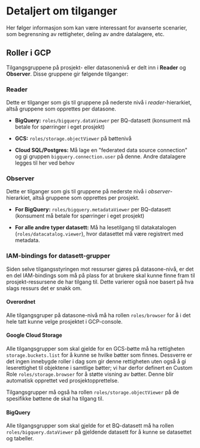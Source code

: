 # Detaljert om tilganger

Her følger informasjon som kan være interessant for avanserte scenarier, som begrensning av rettigheter, deling av andre datalagere, etc.

## Roller i GCP

Tilgangsgruppene på prosjekt- eller datasonenivå er delt inn i **Reader** og **Observer**. Disse gruppene gir følgende tilganger:

### Reader

Dette er tilganger som gis til gruppene på nederste nivå i _reader_-hierarkiet, altså gruppene som opprettes per datasone.

- **BigQuery:**
  `roles/bigquery.dataViewer` per BQ-datasett (konsument må betale for spørringer i eget prosjekt)

- **GCS:**
  `roles/storage.objectViewer` på bøttenivå

- **Cloud SQL/Postgres:**
  Må lage en "federated data source connection" og gi gruppen `bigquery.connection.user` på denne. Andre datalagere legges til her ved behov

### Observer

Dette er tilganger som gis til gruppene på nederste nivå i _observer_-hierarkiet, altså gruppene som opprettes per prosjekt.

- **For BigQuery:** `roles/bigquery.metadataViewer` per BQ-datasett (konsument må betale for spørringer i eget prosjekt)

- **For alle andre typer datasett:** Må ha lesetilgang til datakatalogen (`roles/datacatalog.viewer`), hvor datasettet må være registrert med metadata.

### IAM-bindings for datasett-grupper

Siden selve tilgangsstyringen mot ressurser gjøres på datasone-nivå, er det en del IAM-bindings som må på plass for at brukere skal kunne finne fram til prosjekt-ressursene de har tilgang til. Dette varierer også noe basert på hva slags ressurs det er snakk om.

#### Overordnet

Alle tilgangsgruper på datasone-nivå må ha rollen `roles/browser` for å i det hele tatt kunne velge prosjektet i GCP-console.

#### Google Cloud Storage

Alle tilgangsgrupper som skal gjelde for en GCS-bøtte må ha rettigheten `storage.buckets.list` for å kunne se hvilke bøtter som finnes. Dessverre er det ingen innebygde roller i dag som gir denne rettigheten uten også å gi leserettighet til objektene i samtlige bøtter; vi har derfor definert en Custom Role `roles/storage.browser` for å støtte visning av bøtter. Denne blir automatisk opprettet ved prosjektopprettelse.

Tilgangsgrupper må også ha rollen `roles/storage.objectViewer` på de spesifikke bøttene de skal ha tilgang til.

#### BigQuery

Alle tilgangsgrupper som skal gjelde for et BQ-datasett må ha rollen `roles/bigquery.dataViewer` på gjeldende datasett for å kunne se datasettet og tabeller.
